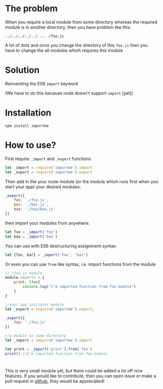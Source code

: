 # The problem

When you require a local module from some directory whereas the required module is in another directory,
then you have problem like this:

`../../../../../ ... /foo.js` 

A lot of dots and once you change the directory of this `foo.js` then you have
to change the all modules which requires this module

# Solution

Reinventing the ES6 `import` keyword

(We have to do this because node doesn't support `import` [yet])

# Installation
`npm install importme`

# How to use?

First require `_import` and `_export` functions
```javascript
let _import = require('importme').import
let _export = require('importme').export
```
Then add in the your route module (or the module
which runs first when you start your app) your desired modules:
```javascript
_export({
    foo: './foo.js',
    bar: './bar.js',
    baa: './haa/baa.js'
})
```

then import your modules from anywhere:
```javascript
let foo = _import('foo')
let baa = _import('baa')
```
You can use with ES6 destructuring assignment syntax:
```javascript
let {foo, bar} = _import('foo', 'bar')
```
Or even you can use `from` like syntax, i.e. import functions from the module
```javascript
//./foo.js module
module.exports = {
    print: ()=>{
        console.log("I'm imported function from foo module")
    }
}
```
```javascript
//your app initiator module
let _export = require('importme').export;

_export({
    foo: './foo.js'
})
```
```javascript
//a module in some directory
let _import = require('importme').import

let print = _import('print').from('foo')
print() //I'm imported function from foo module
```

#
This is very small module yet, but there could be added a lot off 
nice features. If you would like to contribute, then you can open issue or make a pull request in 
[github](https://github.com/kmanaseryan/node-import), they would be appreciated!

